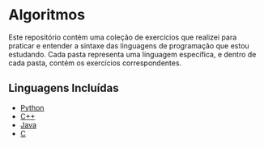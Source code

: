 # Algoritmos
Este repositório contém uma coleção de exercícios que realizei para praticar e entender a sintaxe das linguagens de programação que estou estudando. Cada pasta representa uma linguagem específica, e dentro de cada pasta, contém os exercícios correspondentes.

## Linguagens Incluídas

- [Python](./Python)
- [C++](./C++)
- [Java](./Java)
- [C](./C)

